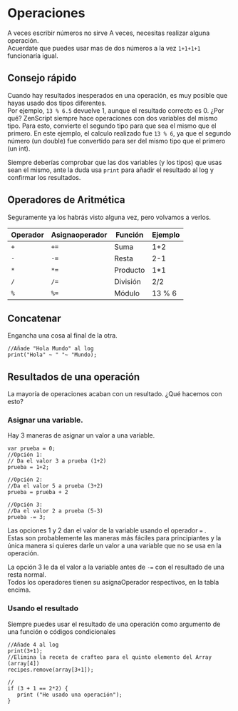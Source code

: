# Operaciones

A veces escribir números no sirve A veces, necesitas realizar alguna operación.   
Acuerdate que puedes usar mas de dos números a la vez ` 1+1+1+1 ` funcionaría igual.

## Consejo rápido

Cuando hay resultados inesperados en una operación, es muy posible que hayas usado dos tipos diferentes.   
Por ejemplo, `13 % 6.5` devuelve 1, aunque el resultado correcto es 0. ¿Por qué? ZenScript siempre hace operaciones con dos variables del mismo tipo. Para esto, convierte el segundo tipo para que sea el mismo que el primero. En este ejemplo, el calculo realizado fue ` 13 % 6 `, ya que el segundo número (un double) fue convertido para ser del mismo tipo que el primero (un int).

Siempre deberías comprobar que las dos variables (y los tipos) que usas sean el mismo, ante la duda usa ` print ` para añadir el resultado al log y confirmar los resultados.

## Operadores de Aritmética

Seguramente ya los habrás visto alguna vez, pero volvamos a verlos.

| Operador | Asignaoperador | Función  | Ejemplo |
| -------- | -------------- | -------- | ------- |
| `+`      | `+=`           | Suma     | 1+2     |
| `-`      | `-=`           | Resta    | 2-1     |
| `*`      | `*=`           | Producto | 1*1     |
| `/`      | `/=`           | División | 2/2     |
| `%`      | `%=`           | Módulo   | 13 % 6  |

## Concatenar

Engancha una cosa al final de la otra.

```zenscript
//Añade "Hola Mundo" al log
print("Hola" ~ " "~ "Mundo);
```

## Resultados de una operación

La mayoría de operaciones acaban con un resultado. ¿Qué hacemos con esto?

### Asignar una variable.

Hay 3 maneras de asignar un valor a una variable.

```zenscript
var prueba = 0;
//Opción 1:
// Da el valor 3 a prueba (1+2)
prueba = 1+2;

//Opción 2:
//Da el valor 5 a prueba (3+2)
prueba = prueba + 2

//Opción 3:
//Da el valor 2 a prueba (5-3)
prueba -= 3;
```

Las opciones 1 y 2 dan el valor de la variable usando el operador ` = ` .  
Estas son probablemente las maneras más fáciles para principiantes y la única manera si quieres darle un valor a una variable que no se usa en la operación.

La opción 3 le da el valor a la variable antes de ` -= ` con el resultado de una resta normal.   
Todos los operadores tienen su asignaOperador respectivos, en la tabla encima.

### Usando el resultado 

Siempre puedes usar el resultado de una operación como argumento de una función o códigos condicionales

```zenscript
//Añade 4 al log
print(3+1);
//Elimina la receta de crafteo para el quinto elemento del Array (array[4])
recipes.remove(array[3+1]);

//
if (3 + 1 == 2*2) { 
   print ("He usado una operación");
}
```